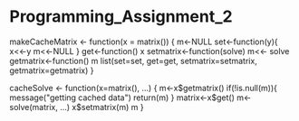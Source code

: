 # Programming_Assignment_2


makeCacheMatrix <- function(x = matrix()) {
  m<-NULL
  set<-function(y){
  x<<-y
  m<<-NULL
}
get<-function() x
setmatrix<-function(solve) m<<- solve
getmatrix<-function() m
list(set=set, get=get,
   setmatrix=setmatrix,
   getmatrix=getmatrix)
}

cacheSolve <- function(x=matrix(), ...) {
    m<-x$getmatrix()
    if(!is.null(m)){
      message("getting cached data")
      return(m)
    }
    matrix<-x$get()
    m<-solve(matrix, ...)
    x$setmatrix(m)
    m
}
